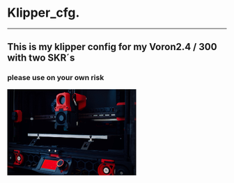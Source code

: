 # Klipper_cfg.
-------------------------------------------------------------------
## This is my klipper config for my Voron2.4 / 300 with two SKR´s
### please use on your own risk
![](./images/zwovier.png)

